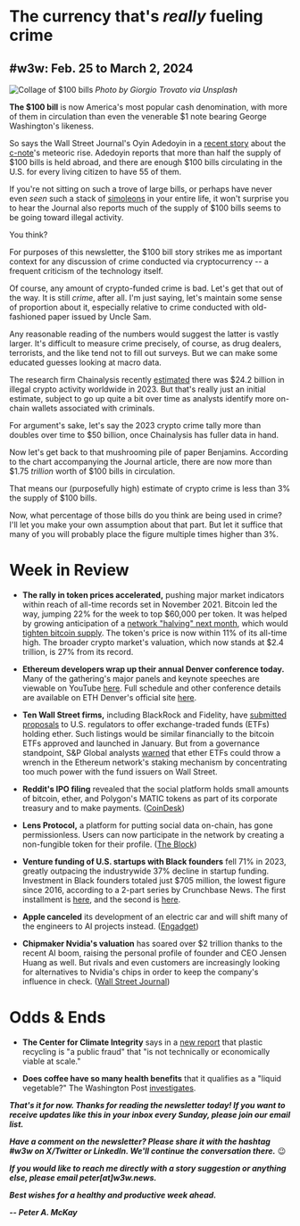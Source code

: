 # The currency that's *really* fueling crime
## #w3w: Feb. 25 to March 2, 2024

![Collage of $100 bills](https://images.unsplash.com/photo-1593672755342-741a7f868732)
*Photo by Giorgio Trovato via Unsplash*

**The $100 bill** is now America's most popular cash denomination, with more of them in circulation than even the venerable $1 note bearing George Washington's likeness.

So says the Wall Street Journal's Oyin Adedoyin in a [recent story](https://www.wsj.com/personal-finance/american-dollar-currency-100-bill-c6a47c79?st=02dgeljm8vby6zg&reflink=desktopwebshare_permalink) about the [c-note](https://www.investopedia.com/terms/c/c-note.asp)'s meteoric rise. Adedoyin reports that more than half the supply of $100 bills is held abroad, and there are enough $100 bills circulating in the U.S. for every living citizen to have 55 of them.

If you're not sitting on such a trove of large bills, or perhaps have never even *seen* such a stack of [simoleons](https://www.merriam-webster.com/dictionary/simoleon) in your entire life, it won't surprise you to hear the Journal also reports much of the supply of $100 bills seems to be going toward illegal activity.

You think?

For purposes of this newsletter, the $100 bill story strikes me as important context for any discussion of crime conducted via cryptocurrency -- a frequent criticism of the technology itself.

Of course, any amount of crypto-funded crime is bad. Let's get that out of the way. It is still *crime*, after all. I'm just saying, let's maintain some sense of proportion about it, especially relative to crime conducted with old-fashioned paper issued by Uncle Sam.

Any reasonable reading of the numbers would suggest the latter is vastly larger. It's difficult to measure crime precisely, of course, as drug dealers, terrorists, and the like tend not to fill out surveys. But we can make some educated guesses looking at macro data.

The research firm Chainalysis recently [estimated](https://www.chainalysis.com/blog/2024-crypto-crime-report-introduction/) there was $24.2 billion in illegal crypto activity worldwide in 2023. But that's really just an initial estimate, subject to go up quite a bit over time as analysts identify more on-chain wallets associated with criminals.

For argument's sake, let's say the 2023 crypto crime tally more than doubles over time to $50 billion, once Chainalysis has fuller data in hand.

Now let's get back to that mushrooming pile of paper Benjamins. According to the chart accompanying the Journal article, there are now more than $1.75 *trillion* worth of $100 bills in circulation.

That means our (purposefully high) estimate of crypto crime is less than 3% the supply of $100 bills.

Now, what percentage of those bills do you think are being used in crime? I'll let you make your own assumption about that part. But let it suffice that many of you will probably place the figure multiple times higher than 3%.

# Week in Review

- **The rally in token prices accelerated,** pushing major market indicators within reach of all-time records set in November 2021. Bitcoin led the way, jumping 22% for the week to top $60,000 per token. It was helped by growing anticipation of a [network "halving" next month](https://www.marketwatch.com/story/how-bitcoins-upcoming-halving-differs-from-the-cryptos-previous-cycles-6813e4a4), which would [tighten bitcoin supply](https://www.coindesk.com/business/2024/02/22/crypto-for-advisors-bitcoins-4th-halving-is-approaching/). The token's price is now within 11% of its all-time high. The broader crypto market's valuation, which now stands at $2.4 trillion, is 27% from its record.

- **Ethereum developers wrap up their annual Denver conference today.** Many of the gathering's major panels and keynote speeches are viewable on YouTube [here](https://www.youtube.com/@ETHDenver). Full schedule and other conference details are available on ETH Denver's official site [here](https://www.ethdenver.com/).

- **Ten Wall Street firms,** including BlackRock and Fidelity, have [submitted proposals](https://www.wsj.com/finance/currencies/bitcoin-etfs-ether-investing-cryptocurrency-8d2f4d55) to U.S. regulators to offer exchange-traded funds (ETFs) holding ether. Such listings would be similar financially to the bitcoin ETFs approved and launched in January. But from a governance standpoint, S&P Global analysts [warned](https://www.spglobal.com/ratings/en/research/articles/240220-u-s-ether-etfs-could-exacerbate-concentration-risk-13009237) that ether ETFs could throw a wrench in the Ethereum network's staking mechanism by concentrating too much power with the fund issuers on Wall Street.

- **Reddit's IPO filing** revealed that the social platform holds small amounts of bitcoin, ether, and Polygon's MATIC tokens as part of its corporate treasury and to make payments. ([CoinDesk](https://www.coindesk.com/consensus-magazine/2024/02/23/what-reddits-ipo-filing-says-about-crypto-regulation/))

- **Lens Protocol,** a platform for putting social data on-chain, has gone permissionless. Users can now participate in the network by creating a non-fungible token for their profile. ([The Block](https://www.theblock.co/post/279335/blockchain-based-social-graph-lens-enters-permissionless-phase))

- **Venture funding of U.S. startups with Black founders** fell 71% in 2023, greatly outpacing the industrywide 37% decline in startup funding. Investment in Black founders totaled just $705 million, the lowest figure since 2016, according to a 2-part series by Crunchbase News. The first installment is [here](https://news.crunchbase.com/diversity/venture-funding-black-founded-startups-2023-data/), and the second is [here](https://news.crunchbase.com/diversity/black-founder-startup-investment-bay-area-atlanta-boston-data/).

- **Apple canceled** its development of an electric car and will shift many of the engineers to AI projects instead. ([Engadget](https://www.msn.com/en-us/money/other/the-apple-car-project-is-reportedly-dead/ar-BB1iZNdP))

- **Chipmaker Nvidia's valuation** has soared over $2 trillion thanks to the recent AI boom, raising the personal profile of founder and CEO Jensen Huang as well. But rivals and even customers are increasingly looking for alternatives to Nvidia's chips in order to keep the company's influence in check. ([Wall Street Journal](https://www.wsj.com/tech/ai/nvidia-ceo-jensen-huang-vision-company-f05db212?st=uydjpbt6y2q0hqw&reflink=desktopwebshare_permalink))

# Odds & Ends

- **The Center for Climate Integrity** says in a [new report](https://climateintegrity.org/plastics-fraud) that plastic recycling is "a public fraud" that "is not technically or economically viable at scale."

- **Does coffee have so many health benefits** that it qualifies as a "liquid vegetable?" The Washington Post [investigates](https://www.washingtonpost.com/wellness/2024/02/27/coffee-diabetes-health-benefits/).

_**That's it for now. Thanks for reading the newsletter today! If you want to receive updates like this in your inbox every Sunday, please join our email list.**_

_**Have a comment on the newsletter? Please share it with the hashtag #w3w on X/Twitter or LinkedIn. We'll continue the conversation there.**_ 😉

_**If you would like to reach me directly with a story suggestion or anything else, please email peter[at]w3w.news.**_

<!--Move this content to standing editorial policy page on the website.     _**Note: #Web3Weekly content is intended for journalistic purposes only, not as investment advice. Always [DYOR](https://www.urbandictionary.com/define.php?term=DYOR) and consult appropriate financial professionals before making investment decisions.**_ -->

_**Best wishes for a healthy and productive week ahead.**_  

_**-- Peter A. McKay**_  

